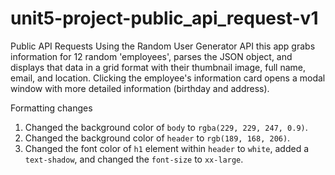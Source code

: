 # unit5-project-public_api_request-v1
 
Public API Requests
Using the Random User Generator API this app grabs information for 12 random 'employees', parses the JSON object, and displays that data in a grid format with their thumbnail image, full name, email, and location. Clicking the employee's information card opens a modal window with more detailed information (birthday and address).

Formatting changes
1. Changed the background color of `body` to `rgba(229, 229, 247, 0.9)`.
2. Changed the background color of `header` to `rgb(189, 168, 206)`.
3. Changed the font color of `h1` element within `header` to `white`, added a `text-shadow`, and changed the `font-size` to `xx-large`. 